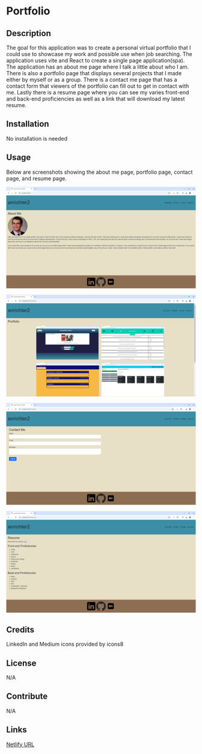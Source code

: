 # Portfolio

## Description

The goal for this application was to create a personal virtual portfolio that I could use to showcase my work and possible use when job searching. The application uses vite and React to create a single page application(spa). The application has an about me page where I talk a little about who I am. There is also a portfolio page that displays several projects that I made either by myself or as a group. There is a contact me page that has a contact form that viewers of the portfolio can fill out to get in contact with me. Lastly there is a resume page where you can see my varies front-end and back-end proficiencies as well as a link that will download my latest resume.

## Installation

No installation is needed

## Usage

Below are screenshots showing the about me page, portfolio page, contact page, and resume page.

![About me page](./src/assets/images/about-me-page.png)

![Portfolio page](./src/assets/images/portfolio-page.png)

![Contact me page](./src/assets/images/contact-page.png)

![Resume page](./src/assets/images/resume-page.png)

## Credits

LinkedIn and Medium icons provided by icons8

## License

N/A

## Contribute

N/A

## Links

[Netlify URL]()